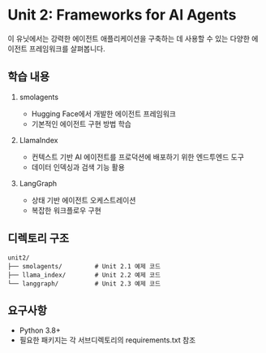 # Unit 2: Frameworks for AI Agents

이 유닛에서는 강력한 에이전트 애플리케이션을 구축하는 데 사용할 수 있는 다양한 에이전트 프레임워크를 살펴봅니다.

## 학습 내용

1. smolagents
   - Hugging Face에서 개발한 에이전트 프레임워크
   - 기본적인 에이전트 구현 방법 학습

2. LlamaIndex
   - 컨텍스트 기반 AI 에이전트를 프로덕션에 배포하기 위한 엔드투엔드 도구
   - 데이터 인덱싱과 검색 기능 활용

3. LangGraph
   - 상태 기반 에이전트 오케스트레이션
   - 복잡한 워크플로우 구현

## 디렉토리 구조

```
unit2/
├── smolagents/         # Unit 2.1 예제 코드
├── llama_index/        # Unit 2.2 예제 코드
└── langgraph/          # Unit 2.3 예제 코드
```

## 요구사항

- Python 3.8+
- 필요한 패키지는 각 서브디렉토리의 requirements.txt 참조 